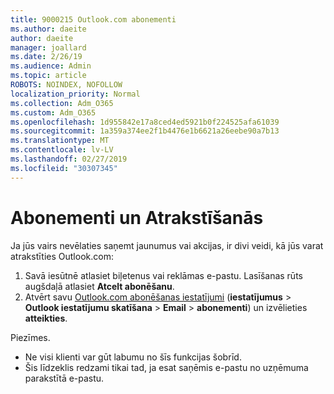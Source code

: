 ```yaml
---
title: 9000215 Outlook.com abonementi
ms.author: daeite
author: daeite
manager: joallard
ms.date: 2/26/19
ms.audience: Admin
ms.topic: article
ROBOTS: NOINDEX, NOFOLLOW
localization_priority: Normal
ms.collection: Adm_O365
ms.custom: Adm_O365
ms.openlocfilehash: 1d955842e17a8ced4ed5921b0f224525afa61039
ms.sourcegitcommit: 1a359a374ee2f1b4476e1b6621a26eebe90a7b13
ms.translationtype: MT
ms.contentlocale: lv-LV
ms.lasthandoff: 02/27/2019
ms.locfileid: "30307345"
---
```

# <a name="subscriptions-and-unsubscribing"></a>Abonementi un Atrakstīšanās

Ja jūs vairs nevēlaties saņemt jaunumus vai akcijas, ir divi veidi, kā jūs varat atrakstīties Outlook.com:

1. Savā iesūtnē atlasiet biļetenus vai reklāmas e-pastu. Lasīšanas rūts augšdaļā atlasiet **Atcelt abonēšanu**.
2. Atvērt savu [Outlook.com abonēšanas iestatījumi](https://outlook.live.com/mail/options/mail/brandsSubscriptions) (**iestatījumus** > **Outlook iestatījumu skatīšana** > **Email** > **abonementi**) un izvēlieties **atteikties**.

Piezīmes.

- Ne visi klienti var gūt labumu no šīs funkcijas šobrīd.
- Šis līdzeklis redzami tikai tad, ja esat saņēmis e-pastu no uzņēmuma parakstītā e-pastu.
